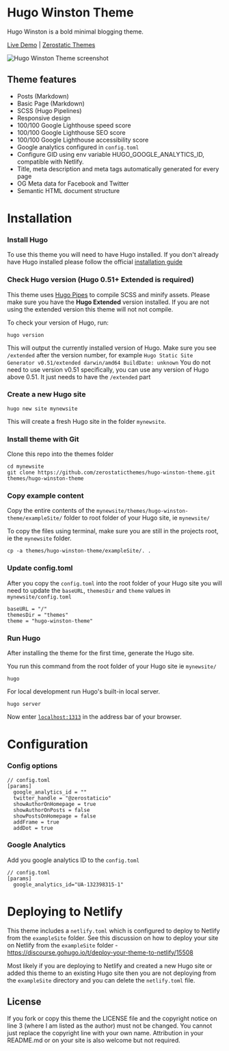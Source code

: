 # Hugo Winston Theme

Hugo Winston is a bold minimal blogging theme.

[Live Demo](https://hugo-winston.netlify.app/) |
[Zerostatic Themes](https://www.zerostatic.io/)

![Hugo Winston Theme screenshot](https://www.zerostatic.io/theme/hugo-winston/hugo-winston-screenshot.png)

## Theme features

- Posts (Markdown)
- Basic Page (Markdown)
- SCSS (Hugo Pipelines)
- Responsive design
- 100/100 Google Lighthouse speed score
- 100/100 Google Lighthouse SEO score
- 100/100 Google Lighthouse accessibility score
- Google analytics configured in `config.toml`
- Configure GID using env variable HUGO_GOOGLE_ANALYTICS_ID, compatible with Netlify.
- Title, meta description and meta tags automatically generated for every page
- OG Meta data for Facebook and Twitter
- Semantic HTML document structure

# Installation
### Install Hugo

To use this theme you will need to have Hugo installed. If you don't already have Hugo installed please follow the official [installation guide](https://gohugo.io/getting-started/installing/)

### Check Hugo version (Hugo 0.51+ Extended is required)

This theme uses [Hugo Pipes](https://gohugo.io/hugo-pipes/scss-sass/) to compile SCSS and minify assets. Please make sure you have the **Hugo Extended** version installed. If you are not using the extended version this theme will not not compile.

To check your version of Hugo, run:

```
hugo version
```

This will output the currently installed version of Hugo. Make sure you see `/extended` after the version number, for example `Hugo Static Site Generator v0.51/extended darwin/amd64 BuildDate: unknown` You do not need to use version v0.51 specifically, you can use any version of Hugo above 0.51. It just needs to have the `/extended` part

### Create a new Hugo site

```
hugo new site mynewsite
```

This will create a fresh Hugo site in the folder `mynewsite`.

### Install theme with Git

Clone this repo into the themes folder
```
cd mynewsite
git clone https://github.com/zerostaticthemes/hugo-winston-theme.git themes/hugo-winston-theme
```

### Copy example content

Copy the entire contents of the `mynewsite/themes/hugo-winston-theme/exampleSite/` folder to root folder of your Hugo site, ie `mynewsite/`

To copy the files using terminal, make sure you are still in the projects root, ie the `mynewsite` folder.

```
cp -a themes/hugo-winston-theme/exampleSite/. .
```

### Update config.toml

After you copy the `config.toml` into the root folder of your Hugo site you will need to update the `baseURL`, `themesDir` and `theme` values in `mynewsite/config.toml`

```
baseURL = "/"
themesDir = "themes"
theme = "hugo-winston-theme"
```

### Run Hugo

After installing the theme for the first time, generate the Hugo site.

You run this command from the root folder of your Hugo site ie `mynewsite/`

```
hugo
```

For local development run Hugo's built-in local server.

```
hugo server
```

Now enter [`localhost:1313`](http://localhost:1313) in the address bar of your browser.

# Configuration

### Config options

```
// config.toml
[params]
  google_analytics_id = ""
  twitter_handle = "@zerostaticio"
  showAuthorOnHomepage = true
  showAuthorOnPosts = false
  showPostsOnHomepage = false
  addFrame = true
  addDot = true
```

### Google Analytics

Add you google analytics ID to the `config.toml`

```
// config.toml
[params]
  google_analytics_id="UA-132398315-1"
```

# Deploying to Netlify

This theme includes a `netlify.toml` which is configured to deploy to Netlify from the `exampleSite` folder. See this discussion on how to deploy your site on Netlify from the `exampleSite` folder - https://discourse.gohugo.io/t/deploy-your-theme-to-netlify/15508

Most likely if you are deploying to Netlify and created a new Hugo site or added this theme to an existing Hugo site then you are not deploying from the `exampleSite` directory and you can delete the `netlify.toml` file.

## License

If you fork or copy this theme the LICENSE file and the copyright notice on line 3 (where I am listed as the author) must not be changed. You cannot just replace the copyright line with your own name. Attribution in your README.md or on your site is also welcome but not required.
